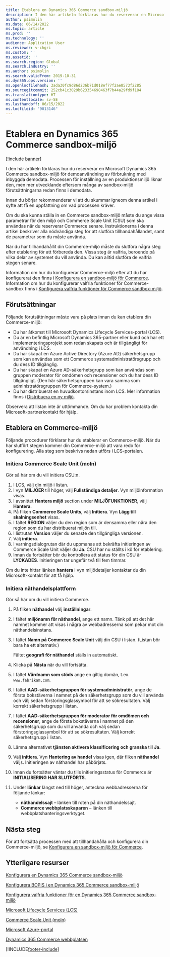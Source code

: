 ```yaml
---
title: Etablera en Dynamics 365 Commerce sandbox-miljö
description: I den här artikeln förklaras hur du reserverar en Microsoft Dynamics 365 Commerce sandbox-miljö för demo- eller sandbox-användning av förbrukning med inbyggda demodata.
author: psimolin
ms.date: 06/14/2022
ms.topic: article
ms.prod: ''
ms.technology: ''
audience: Application User
ms.reviewer: v-chgri
ms.custom: ''
ms.assetid: ''
ms.search.region: Global
ms.search.industry: ''
ms.author: psimolin
ms.search.validFrom: 2019-10-31
ms.dyn365.ops.version: ''
ms.openlocfilehash: 3ada30fc9d86d236b71d018ef77f2ae8573f2285
ms.sourcegitcommit: 252cb41c3029b623354698463f7b44a29fd9f184
ms.translationtype: HT
ms.contentlocale: sv-SE
ms.lasthandoff: 06/15/2022
ms.locfileid: "9013146"
---
```

# <a name="provision-a-dynamics-365-commerce-sandbox-environment"></a>Etablera en Dynamics 365 Commerce sandbox-miljö

[!include [banner](includes/banner.md)]

I den här artikeln förklaras hur du reserverar en Microsoft Dynamics 365 Commerce sandbox-miljö för demoanvändning av förbrukning med inbyggda demodata. Processen för inställning av en produktionsmiljö liknar den, men mer utvecklande eftersom många av sandbox-miljö förutsättningarna redan finns i demodata.

Innan du börjar rekommenderar vi att du skummar igneom denna artikel i syfte att få en uppfattning om vad processen kräver.

Om du ska kunna ställa in en Commerce sandbox-miljö måste du ange vissa parametrar för den miljö och Commerce Scale Unit (CSU) som ska användas när du reserverar Commerce senare. Instruktionerna i denna artikel beskriver alla nödvändiga steg för att slutföra tillhandahållandet, samt de parametrar som du måste använda.

När du har tillhandahållit din Commerce-miljö måste du slutföra några steg efter etablering för att förbereda den. Vissa steg är valfria, beroende på vilka delar av systemet du vill använda. Du kan alltid slutföra de valfria stegen senare.

Information om hur du konfigurerar Commerce-miljö efter att du har konfigurerat den finns i [Konfigurera en sandbox-miljö för Commerce](cpe-post-provisioning.md). Information om hur du konfigurerar valfria funktioner för Commerce-sandbox finns i [Konfigurera valfria funktioner för Commerce sandbox-miljö](cpe-optional-features.md).

## <a name="prerequisites"></a>Förutsättningar

Följande förutsättningar måste vara på plats innan du kan etablera din Commerce-miljö:

- Du har åtkomst till Microsoft Dynamics Lifecycle Services-portal (LCS).
- Du är en befintlig Microsoft Dynamics 365-partner eller kund och har ett implementeringsprojekt som redan skapats och är tillgängligt för användning i LCS.  
- Du har skapat en Azure Active Directory (Azure AD) säkerhetsgrupp som kan användas som ett Commerce systemadministratörsgrupp och du dess ID tillgänglig.
- Du har skapat en Azure AD-säkerhetsgrupp som kan användas som gruppen moderator för omdömen och recensioner och du har dess ID tillgängligt. (Den här säkerhetsgruppen kan vara samma som administratörsgruppen för Commerce-system.)
- Du har distribuerat en huvudkontorsinstans inom LCS. Mer information finns i [Distribuera en ny miljö](/dynamics365/fin-ops-core/dev-itpro/deployment/deployenvironment-newinfrastructure).

Observera att listan inte är uttömmande. Om du har problem kontakta din Microsoft-partnerkontakt för hjälp.

## <a name="provision-your-commerce-environment"></a>Etablera en Commerce-miljö

Följande procedurer förklarar hur du etablerar en Commerce-miljö. När du har slutfört stegen kommer din Commerce-miljö att vara redo för konfigurering. Alla steg som beskrivs nedan utförs i LCS-portalen.

### <a name="initialize-the-commerce-scale-unit-cloud"></a>Initiera Commerce Scale Unit (moln)

Gör så här om du vill initiera CSU:n.

1. I LCS, välj din miljö i listan.
1. I vyn **MILJÖER** till höger, välj **Fullständiga detaljer**. Vyn miljöinformation visas.
1. I avsnittet **Hantera miljö** section under **MILJÖFUNKTIONER**, välj **Hantera**.
1. På fliken **Commerce Scale Units**, välj **Initiera**. Vyn **Lägg till skalningsenhet** visas.
1. I fältet **REGION** väljer du den region som är densamma eller nära den region som du har distribuerat miljön till.
1. I listrutan **Version** väljer du senaste den tillgängliga versionen.
1. Välj **initiera**.
1. I varningsdialogrutan där du uppmanas att bekräfta initieringen av Commerce Scale Unit väljer du **Ja**. CSU har nu ställts i kö för etablering.
1. Innan du fortsätter bör du kontrollera att status för din CSU är **LYCKADES**. Initieringen tar ungefär två till fem timmar.

Om du inte hittar länken **hantera** i vyn miljödetaljer kontaktar du din Microsoft-kontakt för att få hjälp.

### <a name="initialize-e-commerce"></a>Initiera näthandelsplattform

Gör så här om du vill initiera Commerce.

1. På fliken **näthandel** välj **inställningar**.
1. I fältet **miljönamn för näthandel**, ange ett namn. Tänk på att det här namnet kommer att visas i några av webbadresserna som pekar mot din näthandelsinstans.
1. I fältet **Namn på Commerce Scale Unit** välj din CSU i listan. (Listan bör bara ha ett alternativ.)

    Fältet **geografi för näthandel** ställs in automatiskt.

1. Klicka på **Nästa** när du vill fortsätta.
1. I fältet **Värdnamn som stöds** ange en giltig domän, t.ex. `www.fabrikam.com`.
1. I fältet **AAD-säkerhetsgruppen för systemadministratör**, ange de första bokstäverna i namnet på den säkerhetsgrupp som du vill använda och välj sedan förstoringsglassymbol för att se sökresultaten. Välj korrekt säkerhetsgrupp i listan.
1.  I fältet **AAD-säkerhetsgruppen för moderator för omdömen och recensioner**, ange de första bokstäverna i namnet på den säkerhetsgrupp som du vill använda och välj sedan förstoringsglassymbol för att se sökresultaten. Välj korrekt säkerhetsgrupp i listan.
1. Lämna alternativet **tjänsten aktivera klassificering och granska** till **Ja**.
1. Välj **initiera**. Vyn **Hantering av handel** visas igen, där fliken **näthandel** väljs. Initieringen av näthandel har påbörjats.
1. Innan du fortsätter väntar du tills initieringsstatus för Commerce är **INITIALISERING HAR SLUTFÖRTS**.
1. Under **länkar** längst ned till höger, anteckna webbadresserna för följande länkar:

    * **näthandelssajt** – länken till roten på din näthandelssajt.
    * **Commerce webbplatsskaparen** – länken till webbplatshanteringsverktyget.

## <a name="next-steps"></a>Nästa steg

För att fortsätta processen med att tillhandahålla och konfigurera din Commerce-miljö, se [Konfigurera en sandbox-miljö för Commerce](cpe-post-provisioning.md).

## <a name="additional-resources"></a>Ytterligare resurser

[Konfigurera en Dynamics 365 Commerce sandbox-miljö](cpe-post-provisioning.md)

[Konfigurera BOPIS i en Dynamics 365 Commerce sandbox-miljö](cpe-bopis.md)

[Konfigurera valfria funktioner för en Dynamics 365 Commerce sandbox-miljö](cpe-optional-features.md)

[Microsoft Lifecycle Services (LCS)](/dynamics365/unified-operations/dev-itpro/lifecycle-services/lcs-user-guide)

[Commerce Scale Unit (moln)](/business-applications-release-notes/october18/dynamics365-retail/retail-cloud-scale-unit)

[Microsoft Azure-portal](https://azure.microsoft.com/features/azure-portal)

[Dynamics 365 Commerce webbplatsen](https://aka.ms/Dynamics365CommerceWebsite)


[!INCLUDE[footer-include](../includes/footer-banner.md)]
